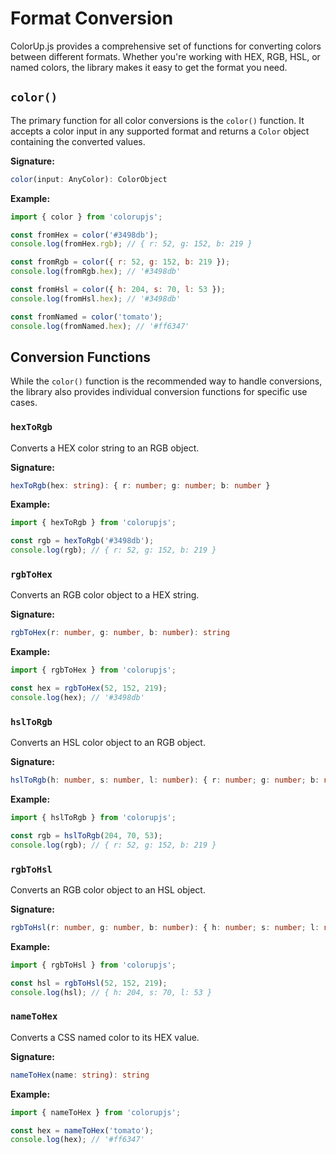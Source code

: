 # Format Conversion

ColorUp.js provides a comprehensive set of functions for converting colors between different formats. Whether you're working with HEX, RGB, HSL, or named colors, the library makes it easy to get the format you need.

## `color()`

The primary function for all color conversions is the `color()` function. It accepts a color input in any supported format and returns a `Color` object containing the converted values.

**Signature:**

```typescript
color(input: AnyColor): ColorObject
```

**Example:**

```javascript
import { color } from 'colorupjs';

const fromHex = color('#3498db');
console.log(fromHex.rgb); // { r: 52, g: 152, b: 219 }

const fromRgb = color({ r: 52, g: 152, b: 219 });
console.log(fromRgb.hex); // '#3498db'

const fromHsl = color({ h: 204, s: 70, l: 53 });
console.log(fromHsl.hex); // '#3498db'

const fromNamed = color('tomato');
console.log(fromNamed.hex); // '#ff6347'
```

## Conversion Functions

While the `color()` function is the recommended way to handle conversions, the library also provides individual conversion functions for specific use cases.

### `hexToRgb`

Converts a HEX color string to an RGB object.

**Signature:**

```typescript
hexToRgb(hex: string): { r: number; g: number; b: number }
```

**Example:**

```javascript
import { hexToRgb } from 'colorupjs';

const rgb = hexToRgb('#3498db');
console.log(rgb); // { r: 52, g: 152, b: 219 }
```

### `rgbToHex`

Converts an RGB color object to a HEX string.

**Signature:**

```typescript
rgbToHex(r: number, g: number, b: number): string
```

**Example:**

```javascript
import { rgbToHex } from 'colorupjs';

const hex = rgbToHex(52, 152, 219);
console.log(hex); // '#3498db'
```

### `hslToRgb`

Converts an HSL color object to an RGB object.

**Signature:**

```typescript
hslToRgb(h: number, s: number, l: number): { r: number; g: number; b: number }
```

**Example:**

```javascript
import { hslToRgb } from 'colorupjs';

const rgb = hslToRgb(204, 70, 53);
console.log(rgb); // { r: 52, g: 152, b: 219 }
```

### `rgbToHsl`

Converts an RGB color object to an HSL object.

**Signature:**

```typescript
rgbToHsl(r: number, g: number, b: number): { h: number; s: number; l: number }
```

**Example:**

```javascript
import { rgbToHsl } from 'colorupjs';

const hsl = rgbToHsl(52, 152, 219);
console.log(hsl); // { h: 204, s: 70, l: 53 }
```

### `nameToHex`

Converts a CSS named color to its HEX value.

**Signature:**

```typescript
nameToHex(name: string): string
```

**Example:**

```javascript
import { nameToHex } from 'colorupjs';

const hex = nameToHex('tomato');
console.log(hex); // '#ff6347'
```